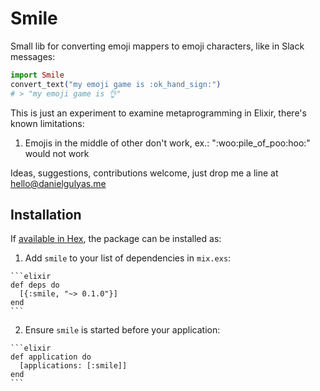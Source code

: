 # Smile

Small lib for converting emoji mappers to emoji characters, like in Slack messages:

```elixir
import Smile
convert_text("my emoji game is :ok_hand_sign:")
# > "my emoji game is 👌"
```

This is just an experiment to examine metaprogramming in Elixir, there's known limitations:
    
1. Emojis in the middle of other don't work, ex.: ":woo:pile_of_poo:hoo:" would not work

Ideas, suggestions, contributions welcome, just drop me a line at [hello@danielgulyas.me](hello@danielgulyas.me)

## Installation

If [available in Hex](https://hex.pm/docs/publish), the package can be installed as:

  1. Add `smile` to your list of dependencies in `mix.exs`:

    ```elixir
    def deps do
      [{:smile, "~> 0.1.0"}]
    end
    ```

  2. Ensure `smile` is started before your application:

    ```elixir
    def application do
      [applications: [:smile]]
    end
    ```

